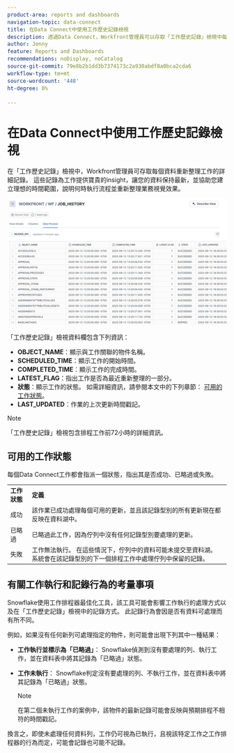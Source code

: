 ```yaml
---
product-area: reports and dashboards
navigation-topic: data-connect
title: 在Data Connect中使用工作歷史記錄檢視
description: 透過Data Connect，Workfront管理員可以存取「工作歷史記錄」檢視中每個資料重新整理工作的詳細記錄。
author: Jenny
feature: Reports and Dashboards
recommendations: noDisplay, noCatalog
source-git-commit: 79e8b2b1dd3b7374173c2a930abdf8a0bca2cda6
workflow-type: tm+mt
source-wordcount: '448'
ht-degree: 0%

---
```


# 在Data Connect中使用工作歷史記錄檢視

在「工作歷史記錄」檢視中，Workfront管理員可存取每個資料重新整理工作的詳細記錄。 這些記錄為工作提供寶貴的insight，讓您的資料保持最新，並協助您建立理想的時間範圍，說明何時執行流程並重新整理業務視覺效果。

![工作記錄檢視](assets/job-history-tab.png)

「工作歷史記錄」檢視資料欄包含下列資訊：

* **OBJECT_NAME**：顯示與工作關聯的物件名稱。
* **SCHEDULED_TIME**：顯示工作的開始時間。
* **COMPLETED_TIME**：顯示工作的完成時間。
* **LATEST_FLAG**：指出工作是否為最近重新整理的一部分。
* **狀態**：顯示工作的狀態。 如需詳細資訊，請參閱本文中的下列章節： [可用的工作狀態](#available-job-statuses)。
* **LAST_UPDATED**：作業的上次更新時間戳記。

>[!NOTE]
>
>「工作歷史記錄」檢視包含排程工作前72小時的詳細資訊。


## 可用的工作狀態

每個Data Connect工作都會指派一個狀態，指出其是否成功、已略過或失敗。

<table>
    <tr>
        <td><b>工作狀態</b></td>
        <td><b>定義</b></td>
    </tr>
    <tr>
        <td>成功</td>
        <td>該作業已成功處理每個可用的更新，並且該記錄型別的所有更新現在都反映在資料湖中。</td>
    </tr>
    <tr>
        <td>已略過</td>
        <td>已略過此工作，因為佇列中沒有任何記錄型別要處理的更新。</td>
    </tr>
    <tr>
        <td>失敗</td>
        <td>工作無法執行。 在這些情況下，佇列中的資料可能未提交至資料湖。 系統會在該記錄型別的下一個排程工作中處理佇列中保留的記錄。 </td>
    </tr>
   </table>


## 有關工作執行和記錄行為的考量事項

Snowflake使用工作排程器最佳化工具，該工具可能會影響工作執行的處理方式以及在「工作歷史記錄」檢視中的記錄方式。 此記錄行為會因是否有資料可處理而有所不同。

例如，如果沒有任何新列可處理指定的物件，則可能會出現下列其中一種結果：

* **工作執行並標示為「已略過」**： Snowflake偵測到沒有要處理的列、執行工作，並在資料表中將其記錄為「已略過」狀態。

* **工作未執行**： Snowflake判定沒有要處理的列、不執行工作，並在資料表中將其記錄為「已略過」狀態。

  >[!NOTE]
  >
  >在第二個未執行工作的案例中，該物件的最新記錄可能會反映與預期排程不相符的時間戳記。

換言之，即使未處理任何資料列，工作仍可視為已執行，且視該特定工作之工作排程器的行為而定，可能會記錄也可能不記錄。